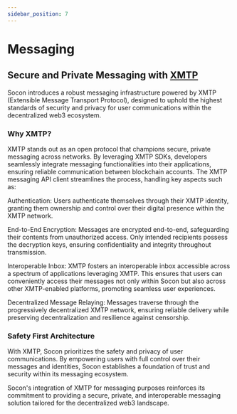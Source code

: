 ```yaml
---
sidebar_position: 7
---
```

# Messaging

## Secure and Private Messaging with [XMTP](https://xmtp.org/)

Socon introduces a robust messaging infrastructure powered by XMTP (Extensible Message Transport Protocol), designed to uphold the highest standards of security and privacy for user communications within the decentralized web3 ecosystem.

### Why XMTP?

XMTP stands out as an open protocol that champions secure, private messaging across networks. By leveraging XMTP SDKs, developers seamlessly integrate messaging functionalities into their applications, ensuring reliable communication between blockchain accounts. The XMTP messaging API client streamlines the process, handling key aspects such as:

Authentication: Users authenticate themselves through their XMTP identity, granting them ownership and control over their digital presence within the XMTP network.

End-to-End Encryption: Messages are encrypted end-to-end, safeguarding their contents from unauthorized access. Only intended recipients possess the decryption keys, ensuring confidentiality and integrity throughout transmission.

Interoperable Inbox: XMTP fosters an interoperable inbox accessible across a spectrum of applications leveraging XMTP. This ensures that users can conveniently access their messages not only within Socon but also across other XMTP-enabled platforms, promoting seamless user experiences.

Decentralized Message Relaying: Messages traverse through the progressively decentralized XMTP network, ensuring reliable delivery while preserving decentralization and resilience against censorship.

### Safety First Architecture

With XMTP, Socon prioritizes the safety and privacy of user communications. By empowering users with full control over their messages and identities, Socon establishes a foundation of trust and security within its messaging ecosystem.

Socon's integration of XMTP for messaging purposes reinforces its commitment to providing a secure, private, and interoperable messaging solution tailored for the decentralized web3 landscape.